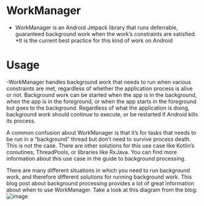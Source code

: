 # WorkManager
- WorkManager is an Android Jetpack library that runs deferrable, guaranteed background work when the work’s constraints are satisfied. 
 *It is the current best practice for this kind of work on Android

# Usage
-WorkManager handles background work that needs to run when various constraints are met, regardless of whether the application process is alive or not. 
Background work can be started when the app is in the background, when the app is in the foreground, or when the app starts in the foreground but goes to the background. 
Regardless of what the application is doing, background work should continue to execute, or be restarted if Android kills its process.

A common confusion about WorkManager is that it’s for tasks that needs to be run in a “background” thread but don’t need to survive process death. This is not the case. 
There are other solutions for this use case like Kotlin’s coroutines, ThreadPools, or libraries like RxJava. 
You can find more information about this use case in the guide to background processing.

There are many different situations in which you need to run background work, and therefore different solutions for running background work. 
This blog post about background processing provides a lot of great information about when to use WorkManager. Take a look at this diagram from the blog:
![image](https://user-images.githubusercontent.com/73541296/221368673-e0e820fa-1d18-4075-a3db-33396e650405.png)


